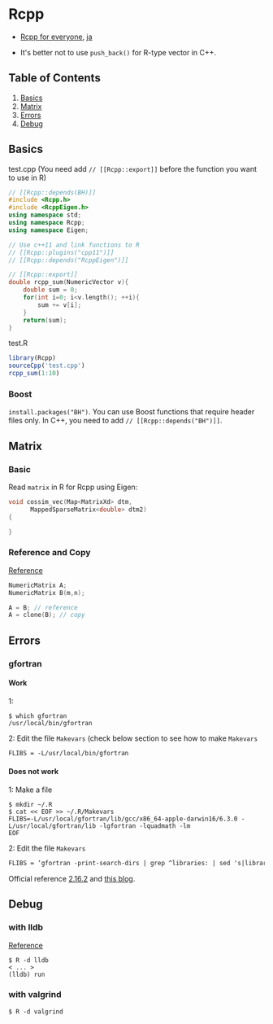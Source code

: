 # Rcpp
* [Rcpp for everyone](https://teuder.github.io/rcpp4everyone_en/), [ja](https://teuder.github.io/rcpp4everyone_ja/)

* It's better not to use `push_back()` for R-type vector in C++.

## Table of Contents
1. [Basics](#basics)
2. [Matrix](#matrix)
3. [Errors](#errors)
4. [Debug](#debug)

## Basics
test.cpp (You need add `// [[Rcpp::export]]` before the function you want to use in R)
```cpp
// [[Rcpp::depends(BH)]]
#include <Rcpp.h>
#include <RcppEigen.h>
using namespace std;
using namespace Rcpp;
using namespace Eigen;

// Use c++11 and link functions to R
// [[Rcpp::plugins("cpp11")]]
// [[Rcpp::depends("RcppEigen")]]

// [[Rcpp::export]]
double rcpp_sum(NumericVector v){
    double sum = 0;
    for(int i=0; i<v.length(); ++i){
        sum += v[i];
    }
    return(sum);
}
```
test.R
```r
library(Rcpp)
sourceCpp('test.cpp')
rcpp_sum(1:10)
```

### Boost
`install.packages("BH")`. You can use Boost functions that require header files only. In C++, you need to add `// [[Rcpp::depends("BH")]]`.

## Matrix
### Basic
Read `matrix` in R for Rcpp using Eigen:
```cpp
void cossim_vec(Map<MatrixXd> dtm,
      MappedSparseMatrix<double> dtm2)
{

}
```

### Reference and Copy
[Reference](https://sites.google.com/site/rcppintroduction/rcpp-shii-fang#TOC-Matrix-)
```cpp
NumericMatrix A;
NumericMatrix B(m,n);

A = B; // reference
A = clone(B); // copy
```

## Errors

### gfortran

#### Work
1:
```terminal
$ which gfortran
/usr/local/bin/gfortran
```
2: Edit the file `Makevars` (check below section to see how to make `Makevars`
```txt
FLIBS = -L/usr/local/bin/gfortran
```


#### Does not work
1: Make a file
```terminal
$ mkdir ~/.R
$ cat << EOF >> ~/.R/Makevars
FLIBS=-L/usr/local/gfortran/lib/gcc/x86_64-apple-darwin16/6.3.0 -L/usr/local/gfortran/lib -lgfortran -lquadmath -lm
EOF
```

2: Edit the file `Makevars`
```txt
FLIBS = ‘gfortran -print-search-dirs | grep ^libraries: | sed 's|libraries: =||' | sed 's|:| -L|g' | sed 's|^|-L|’’
```

Official reference [2.16.2](http://dirk.eddelbuettel.com/code/rcpp/Rcpp-FAQ.pdf) and [this blog](http://thecoatlessprofessor.com/programming/rcpp-rcpparmadillo-and-os-x-mavericks-lgfortran-and-lquadmath-error/).

## Debug
### with lldb
[Reference](http://kevinushey.github.io/blog/2015/04/13/debugging-with-lldb/)

```terminal
$ R -d lldb
< ... >
(lldb) run
```

### with valgrind
```terminal
$ R -d valgrind
```
